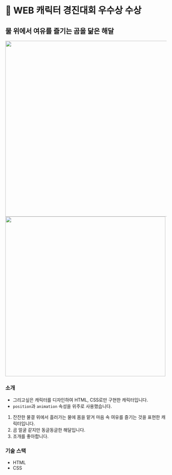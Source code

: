 # :tada: WEB 캐릭터 경진대회 우수상 수상
## 물 위에서 여유를 즐기는 곰을 닮은 해달
<img src='https://user-images.githubusercontent.com/101461874/194213434-4349cc16-acd3-4f87-91f3-71dc9cf1ad99.gif' width='550'>

<img src='https://user-images.githubusercontent.com/101461874/194213352-30c5e283-347e-4093-90d3-9de78733dc29.png' width='500'>

### 소개
- 그리고싶은 캐릭터를 디자인하여 HTML, CSS로만 구현한 캐릭터입니다.
- `position`과 `animation` 속성을 위주로 사용했습니다.
1. 잔잔한 물결 위에서 흘러가는 물에 몸을 맡겨 마음 속 여유를 즐기는 것을 표현한 캐릭터입니다.
2. 곰 얼굴 같지만 동글동글한 해달입니다.
3. 조개를 좋아합니다.

### 기술 스택
- HTML
- CSS

